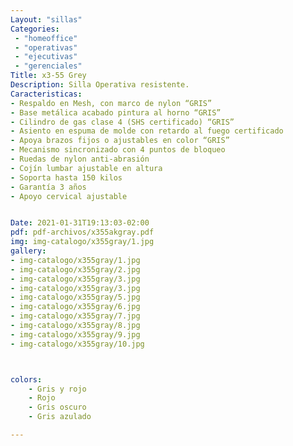 ```yaml
---
Layout: "sillas"
Categories:
 - "homeoffice"
 - "operativas"
 - "ejecutivas"
 - "gerenciales"
Title: x3-55 Grey
Description: Silla Operativa resistente.
Caracteristicas: 
- Respaldo en Mesh, con marco de nylon “GRIS”
- Base metálica acabado pintura al horno “GRIS”
- Cilindro de gas clase 4 (SHS certificado) “GRIS”
- Asiento en espuma de molde con retardo al fuego certificado
- Apoya brazos fijos o ajustables en color “GRIS”
- Mecanismo sincronizado con 4 puntos de bloqueo
- Ruedas de nylon anti-abrasión
- Cojín lumbar ajustable en altura
- Soporta hasta 150 kilos
- Garantía 3 años
- Apoyo cervical ajustable


Date: 2021-01-31T19:13:03-02:00
pdf: pdf-archivos/x355akgray.pdf
img: img-catalogo/x355gray/1.jpg
gallery: 
- img-catalogo/x355gray/1.jpg
- img-catalogo/x355gray/2.jpg
- img-catalogo/x355gray/3.jpg
- img-catalogo/x355gray/3.jpg
- img-catalogo/x355gray/5.jpg
- img-catalogo/x355gray/6.jpg
- img-catalogo/x355gray/7.jpg
- img-catalogo/x355gray/8.jpg
- img-catalogo/x355gray/9.jpg
- img-catalogo/x355gray/10.jpg



colors:
    - Gris y rojo
    - Rojo 
    - Gris oscuro
    - Gris azulado

---
```

